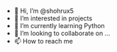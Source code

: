 - 👋 Hi, I’m @shohrux5
- 👀 I’m interested in projects
- 🌱 I’m currently learning Python
- 💞️ I’m looking to collaborate on ...
- 📫 How to reach me 

<!---
shohrux5/shohrux5 is a ✨ special ✨ repository because its `README.md` (this file) appears on your GitHub profile.
You can click the Preview link to take a look at your changes.
--->
